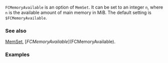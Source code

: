 `FCMemoryAvailable` is an option of `MemSet`. It can be set to an integer `n`, where `n` is the available amount of main memory in MiB. The default setting is `$FCMemoryAvailable`.

### See also

[MemSet](MemSet), [$FCMemoryAvailable]($FCMemoryAvailable).

### Examples